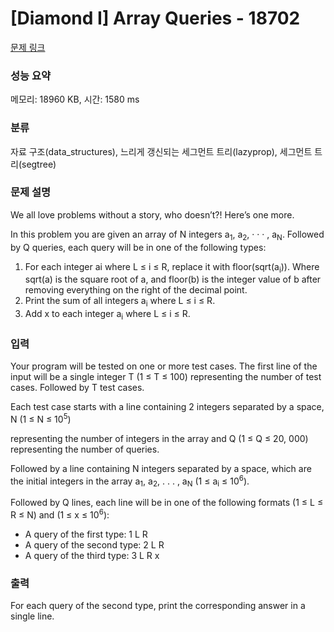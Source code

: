 # [Diamond I] Array Queries - 18702 

[문제 링크](https://www.acmicpc.net/problem/18702) 

### 성능 요약

메모리: 18960 KB, 시간: 1580 ms

### 분류

자료 구조(data_structures), 느리게 갱신되는 세그먼트 트리(lazyprop), 세그먼트 트리(segtree)

### 문제 설명

<p>We all love problems without a story, who doesn’t?! Here’s one more.</p>

<p>In this problem you are given an array of N integers a<sub>1</sub>, a<sub>2</sub>, · · · , a<sub>N</sub>. Followed by Q queries, each query will be in one of the following types:</p>

<ol>
	<li>For each integer ai where L ≤ i ≤ R, replace it with floor(sqrt(a<sub>i</sub>)). Where sqrt(a) is the square root of a, and floor(b) is the integer value of b after removing everything on the right of the decimal point.</li>
	<li>Print the sum of all integers a<sub>i</sub> where L ≤ i ≤ R.</li>
	<li>Add x to each integer a<sub>i</sub> where L ≤ i ≤ R.</li>
</ol>

### 입력 

 <p>Your program will be tested on one or more test cases. The first line of the input will be a single integer T (1 ≤ T ≤ 100) representing the number of test cases. Followed by T test cases.</p>

<p>Each test case starts with a line containing 2 integers separated by a space, N (1 ≤ N ≤ 10<sup>5</sup>)</p>

<p>representing the number of integers in the array and Q (1 ≤ Q ≤ 20, 000) representing the number of queries.</p>

<p>Followed by a line containing N integers separated by a space, which are the initial integers in the array a<sub>1</sub>, a<sub>2</sub>, . . . , a<sub>N</sub> (1 ≤ a<sub>i</sub> ≤ 10<sup>6</sup>).</p>

<p>Followed by Q lines, each line will be in one of the following formats (1 ≤ L ≤ R ≤ N) and (1 ≤ x ≤ 10<sup>6</sup>):</p>

<ul>
	<li>A query of the first type: 1 L R</li>
	<li>A query of the second type: 2 L R</li>
	<li>A query of the third type: 3 L R x</li>
</ul>

### 출력 

 <p>For each query of the second type, print the corresponding answer in a single line.</p>

